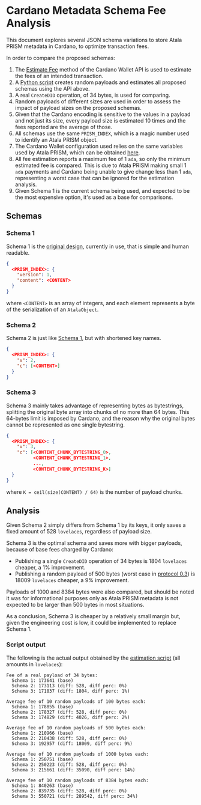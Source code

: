 # Cardano Metadata Schema Fee Analysis

This document explores several JSON schema variations to store Atala PRISM
metadata in Cardano, to optimize transaction fees.

In order to compare the proposed schemas:
1. The [Estimate Fee](https://input-output-hk.github.io/cardano-wallet/api/edge/#operation/postTransactionFee)
method of the Cardano Wallet API is used to estimate the fees of an intended
transaction.
2. A [Python script](scripts/fee_estimation.py) creates random payloads and
estimates all proposed schemas using the API above.
3. A real `CreateDID` operation, of 34 bytes, is used for comparing.
4. Random payloads of different sizes are used in order to assess the impact of
payload sizes on the proposed schemas.
5. Given that the Cardano encoding is sensitive to the values in a payload and
not just its size, every payload size is estimated 10 times and the fees
reported are the average of those.
6. All schemas use the same `PRISM_INDEX`, which is a magic number used to
identify an Atala PRISM object.
7. The Cardano Wallet configuration used relies on the same variables used by
Atala PRISM, which can be obtained [here](use-cardano.md).
8. All fee estimation reports a maximum fee of 1 `ada`, so only the minimum
estimated fee is compared. This is due to Atala PRISM making small 1 `ada`
payments and Cardano being unable to give change less than 1 `ada`, representing
a worst case that can be ignored for the estimation analysis.
9. Given Schema 1 is the current schema being used, and expected to be the
most expensive option, it's used as a base for comparisons.

## Schemas

### Schema 1

Schema 1 is the [original design](metadata-schema.md), currently in use, that is
simple and human readable.
```json
{
  <PRISM_INDEX>: {
    "version": 1,
    "content": <CONTENT>
  }
}
```
where `<CONTENT>` is an array of integers, and each element represents a byte
of the serialization of an `AtalaObject`.

### Schema 2

Schema 2 is just like [Schema 1](#schema-1), but with shortened key names.
```json
{
  <PRISM_INDEX>: {
    "v": 2,
    "c": [<CONTENT>]
  }
}
```

### Schema 3

Schema 3 mainly takes advantage of representing bytes as bytestrings, splitting
the original byte array into chunks of no more than 64 bytes. This 64-bytes
limit is imposed by Cardano, and the reason why the original bytes cannot be
represented as one single bytestring.
```json
{
  <PRISM_INDEX>: {
    "v": 3,
    "c": [<CONTENT_CHUNK_BYTESTRING_0>,
          <CONTENT_CHUNK_BYTESTRING_1>,
          ...,
          <CONTENT_CHUNK_BYTESTRING_K>]
  }
}
```
where `K = ceil(size(CONTENT) / 64)` is the number of payload chunks.

## Analysis

Given Schema 2 simply differs from Schema 1 by its keys, it only saves a fixed
amount of 528 `lovelaces`, regardless of payload size.

Schema 3 is the optimal schema and saves more with bigger payloads, because of
base fees charged by Cardano:
  - Publishing a single `CreateDID` operation of 34 bytes is 1804 `lovelaces`
    cheaper, a 1% improvement.
  - Publishing a random payload of 500 bytes (worst case in
    [protocol 0.3](../protocol/protocol-v0.3.md)) is 18009 `lovelaces` cheaper,
    a 9% improvement.

Payloads of 1000 and 8384 bytes were also compared, but should be noted it was
for informational purposes only as Atala PRISM metadata is not expected to be
larger than 500 bytes in most situations.

As a conclusion, Schema 3 is cheaper by a relatively small margin but, given
the engineering cost is low, it could be implemented to replace Schema 1.

### Script output

The following is the actual output obtained by the
[estimation script](scripts/fee_estimation.py) (all amounts in `lovelaces`):
```
Fee of a real payload of 34 bytes:
  Schema 1: 173641 (base)
  Schema 2: 173113 (diff: 528, diff perc: 0%)
  Schema 3: 171837 (diff: 1804, diff perc: 1%)

Average fee of 10 random payloads of 100 bytes each:
  Schema 1: 178855 (base)
  Schema 2: 178327 (diff: 528, diff perc: 0%)
  Schema 3: 174829 (diff: 4026, diff perc: 2%)

Average fee of 10 random payloads of 500 bytes each:
  Schema 1: 210966 (base)
  Schema 2: 210438 (diff: 528, diff perc: 0%)
  Schema 3: 192957 (diff: 18009, diff perc: 9%)

Average fee of 10 random payloads of 1000 bytes each:
  Schema 1: 250751 (base)
  Schema 2: 250223 (diff: 528, diff perc: 0%)
  Schema 3: 215661 (diff: 35090, diff perc: 14%)

Average fee of 10 random payloads of 8384 bytes each:
  Schema 1: 840263 (base)
  Schema 2: 839735 (diff: 528, diff perc: 0%)
  Schema 3: 550721 (diff: 289542, diff perc: 34%)
```
